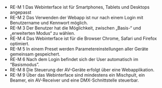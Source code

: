 *   RE-M 1 Das Webinterface ist für Smartphones, Tablets und Desktops angepasst
*   RE-M 2 Das Verwenden der Webapp ist nur nach einem Login mit Benutzername und Kennwort möglich.
*   RE-M 3 Der Benutzer hat die Möglichkeit, zwischen „Basis-“ und „erweiterten Modus“ zu wählen.
*   RE-M 4 Das Webinterface ist für die Browser Chrome, Safari und Firefox optimiert.
*   RE-M 5 In einem Preset werden Parametereinstellungen aller Geräte gemeinsam gespeichert.
*   RE-M 6 Nach dem Login befindet sich der User automatisch im “Basismodus”.
*   RE-M 8 Die Steuerung der AV-Geräte erfolgt über eine Webapplikation.
*   RE-M 9 Über das Webinterface sind mindestens ein Mischpult, ein Beamer, ein AV-Receiver und eine DMX-Schnittstelle steuerbar.
